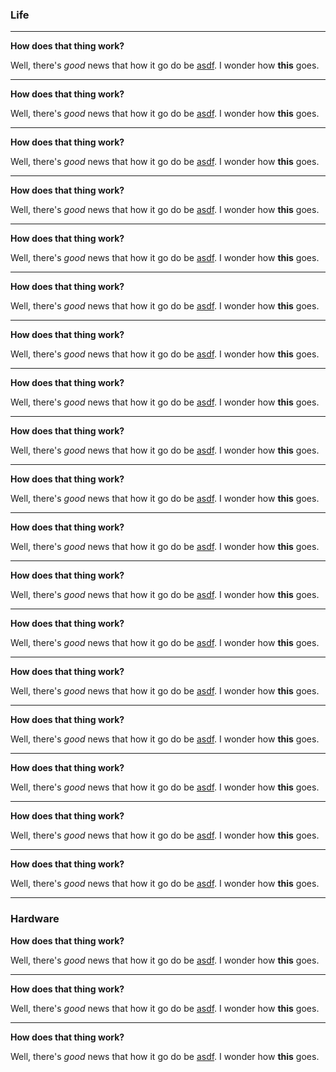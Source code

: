 ### Life

---

**How does that thing work?**

Well, there's _good_ news that how it go do be [asdf](https://google.com). I wonder how **this** goes.

---

**How does that thing work?**

Well, there's _good_ news that how it go do be [asdf](https://google.com). I wonder how **this** goes.

---

**How does that thing work?**

Well, there's _good_ news that how it go do be [asdf](https://google.com). I wonder how **this** goes.

---

**How does that thing work?**

Well, there's _good_ news that how it go do be [asdf](https://google.com). I wonder how **this** goes.

---

**How does that thing work?**

Well, there's _good_ news that how it go do be [asdf](https://google.com). I wonder how **this** goes.

---

**How does that thing work?**

Well, there's _good_ news that how it go do be [asdf](https://google.com). I wonder how **this** goes.

---

**How does that thing work?**

Well, there's _good_ news that how it go do be [asdf](https://google.com). I wonder how **this** goes.

---

**How does that thing work?**

Well, there's _good_ news that how it go do be [asdf](https://google.com). I wonder how **this** goes.

---

**How does that thing work?**

Well, there's _good_ news that how it go do be [asdf](https://google.com). I wonder how **this** goes.

---

**How does that thing work?**

Well, there's _good_ news that how it go do be [asdf](https://google.com). I wonder how **this** goes.

---

**How does that thing work?**

Well, there's _good_ news that how it go do be [asdf](https://google.com). I wonder how **this** goes.

---

**How does that thing work?**

Well, there's _good_ news that how it go do be [asdf](https://google.com). I wonder how **this** goes.

---

**How does that thing work?**

Well, there's _good_ news that how it go do be [asdf](https://google.com). I wonder how **this** goes.

---

**How does that thing work?**

Well, there's _good_ news that how it go do be [asdf](https://google.com). I wonder how **this** goes.

---

**How does that thing work?**

Well, there's _good_ news that how it go do be [asdf](https://google.com). I wonder how **this** goes.

---

**How does that thing work?**

Well, there's _good_ news that how it go do be [asdf](https://google.com). I wonder how **this** goes.

---

**How does that thing work?**

Well, there's _good_ news that how it go do be [asdf](https://google.com). I wonder how **this** goes.

---

**How does that thing work?**

Well, there's _good_ news that how it go do be [asdf](https://google.com). I wonder how **this** goes.

---

### Hardware

**How does that thing work?**

Well, there's _good_ news that how it go do be [asdf](https://google.com). I wonder how **this** goes.

---

**How does that thing work?**

Well, there's _good_ news that how it go do be [asdf](https://google.com). I wonder how **this** goes.

---

**How does that thing work?**

Well, there's _good_ news that how it go do be [asdf](https://google.com). I wonder how **this** goes.
